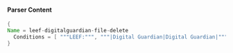 #### Parser Content
```Java
{
Name = leef-digitalguardian-file-delete
  Conditions = [ """LEEF:""", """|Digital Guardian|Digital Guardian|""", """DigitalGuardian-Events""", """|File Recycle|""" ]
}
```